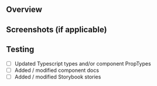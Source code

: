 <!-- 
# 🎉 Thanks for taking the time to contribute to 🌲Evergreen! 🎉

It is highly appreciated that you take the time to help improve Evergreen.
We apprecia*te* it if you would take the time to document your Pull Request.

Sadly, if we don't receive enough information, or the Pull Request doesn't
align well with our roadmap, we might respectfully
thank you for your time, and close the issue.

## Respect earns Respect 👏

Please respect our Code of Conduct, in short:

- Using welcoming and inclusive language.
- Being respectful of differing viewpoints and experiences.
- Gracefully accepting constructive criticism.
- Focusing on what is best for the community.
- Showing empathy towards other community members.
 -->
 
## Overview 
 
## Screenshots (if applicable) 

## Testing
- [ ] Updated Typescript types and/or component PropTypes 
- [ ] Added / modified component docs 
- [ ] Added / modified Storybook stories
